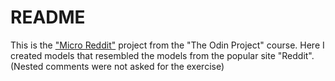 # README

This is the ["Micro Reddit"](https://www.theodinproject.com/courses/ruby-on-rails/lessons/building-with-active-record-ruby-on-rails) project from the "The Odin Project" course.
Here I created models that resembled the models from the popular site "Reddit". (Nested comments were not asked for the exercise)
